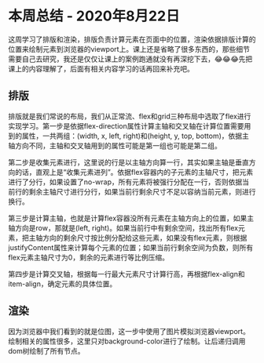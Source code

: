 # 本周总结 - 2020年8月22日
这周学习了排版和渲染，排版负责计算元素在页面中的位置，渲染依据排版计算的位置来绘制元素到浏览器的viewport上。课上还是省略了很多东西的，那些细节需要自己去研究，我还是仅仅让课上的案例跑通就没有再深挖下去，😂😂😂先把课上的内容理解了，后面有相关内容学习的话再回来补充吧。

## 排版
排版就是我们常说的布局，我们从正常流、flex和grid三种布局中选取了flex进行实现学习。第一步是依据flex-direction属性计算主轴和交叉轴在计算位置需要用到的属性，一共两组：(width, x, left, right)和(height, y, top, bottom)，依据主轴方向不同，主轴和交叉轴用到的属性可能是第一组也可能是第二组。

第二步是收集元素进行，这里说的行是以主轴方向算一行，其实如果主轴是垂直方向的话，直观上是“收集元素进列”。依据flex容器内的子元素的主轴尺寸，把元素进行了分行，如果设置了no-wrap，所有元素将被强行分配在一行，否则依据当前行的剩余主轴尺寸进行分行，如果当前行剩余尺寸不足以容纳当前元素，则进行换行。

第三步是计算主轴，也就是计算flex容器没所有元素在主轴方向上的位置，如果主轴方向是row，那就是(left, right)。如果当前行中有剩余空间，找出所有flex元素，把主轴方向的剩余尺寸按比例分配给这些元素，如果没有flex元素，则根据justifyContent属性来计算每个元素的位置；如果当前行剩余空间为负数，则所有flex元素主轴尺寸为0，剩余的元素进行等比例压缩。

第四步是计算交叉轴，根据每一行最大元素尺寸计算行高，再根据flex-align和item-align，确定元素的具体位置。

## 渲染
因为浏览器中我们看到的就是位图，这一步中使用了图片模拟浏览器viewport。绘制相关的属性很多，这里只对background-color进行了绘制。让后递归调用dom树绘制了所有节点。
